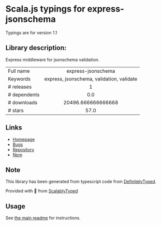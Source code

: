 
# Scala.js typings for express-jsonschema

Typings are for version 1.1

## Library description:
Express middleware for jsonschema validation.

|                    |                 |
| ------------------ | :-------------: |
| Full name          | express-jsonschema |
| Keywords           | express, jsonschema, validation, validate |
| # releases         | 1 |
| # dependents       | 0.0 |
| # downloads        | 20496.666666666668 |
| # stars            | 57.0 |

## Links
- [Homepage](https://github.com/trainiac/express-jsonschema#readme)
- [Bugs](https://github.com/trainiac/express-jsonschema/issues)
- [Repository](https://github.com/trainiac/express-jsonschema)
- [Npm](https://www.npmjs.com/package/express-jsonschema)
    


## Note
This library has been generated from typescript code from [DefinitelyTyped](https://definitelytyped.org).

Provided with :purple_heart: from [ScalablyTyped](https://github.com/oyvindberg/ScalablyTyped)

## Usage
See [the main readme](../../readme.md) for instructions.


